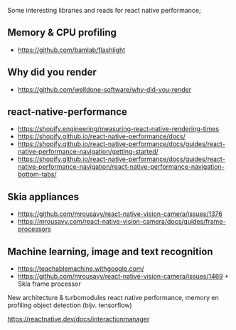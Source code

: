 Some interesting libraries and reads for react native performance;

## Memory & CPU profiling

- https://github.com/bamlab/flashlight

## Why did you render

- https://github.com/welldone-software/why-did-you-render

## react-native-performance

- https://shopify.engineering/measuring-react-native-rendering-times
- https://shopify.github.io/react-native-performance/docs/
- https://shopify.github.io/react-native-performance/docs/guides/react-native-performance-navigation/getting-started/
- https://shopify.github.io/react-native-performance/docs/guides/react-native-performance-navigation/react-native-performance-navigation-bottom-tabs/

## Skia appliances

- https://github.com/mrousavy/react-native-vision-camera/issues/1376
- https://mrousavy.com/react-native-vision-camera/docs/guides/frame-processors

## Machine learning, image and text recognition

- https://teachablemachine.withgoogle.com/
- https://github.com/mrousavy/react-native-vision-camera/issues/1469 + Skia frame processor

New architecture & turbomodules
react native performance, memory en profiling
object detection (bijv. tensorflow)

https://reactnative.dev/docs/interactionmanager
